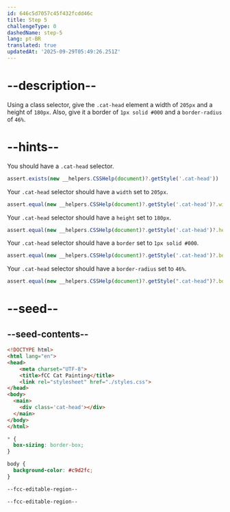 ```yaml
---
id: 646c5d7057c45f432fcdd46c
title: Step 5
challengeType: 0
dashedName: step-5
lang: pt-BR
translated: true
updatedAt: '2025-09-29T05:49:26.251Z'
---
```


# --description--

Using a class selector, give the `.cat-head` element a width of `205px` and a height of `180px`. Also, give it a border of `1px solid #000` and a `border-radius` of `46%`. 

# --hints--

You should have a `.cat-head` selector.

```js
assert.exists(new __helpers.CSSHelp(document)?.getStyle('.cat-head'))
```

Your `.cat-head` selector should have a `width` set to `205px`.

```js
assert.equal(new __helpers.CSSHelp(document)?.getStyle('.cat-head')?.width, '205px');
```

Your `.cat-head` selector should have a `height` set to `180px`.

```js
assert.equal(new __helpers.CSSHelp(document)?.getStyle('.cat-head')?.height,'180px')
```

Your `.cat-head` selector should have a `border` set to `1px solid #000`.

```js
assert.equal(new __helpers.CSSHelp(document)?.getStyle('.cat-head')?.border, '1px solid rgb(0, 0, 0)')
```

Your `.cat-head` selector should have a `border-radius` set to `46%`.

```js
assert.equal(new __helpers.CSSHelp(document)?.getStyle(".cat-head")?.borderRadius, '46%')
```


# --seed--

## --seed-contents--

```html
<!DOCTYPE html>
<html lang="en">
<head>
    <meta charset="UTF-8">
    <title>fCC Cat Painting</title>
    <link rel="stylesheet" href="./styles.css">
</head>
<body>
  <main>
    <div class='cat-head'></div>
  </main>
</body>
</html>
```

```css
* {
  box-sizing: border-box;
}

body {
  background-color: #c9d2fc;
}

--fcc-editable-region--

--fcc-editable-region--
```
